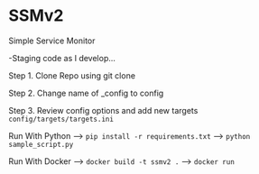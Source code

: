 # SSMv2
Simple Service Monitor

-Staging code as I develop...


Step 1. Clone Repo using git clone

Step 2. Change name of _config to config

Step 3. Review config options and add new targets `config/targets/targets.ini`

Run With Python --> `pip install -r requirements.txt` --> `python sample_script.py`

Run With Docker --> `docker build -t ssmv2 .` --> `docker run`
